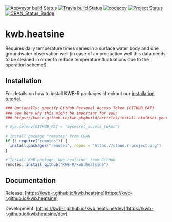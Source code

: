[![Appveyor build Status](https://ci.appveyor.com/api/projects/status/d4yfx75uiaaamich/branch/master?svg=true)](https://ci.appveyor.com/project/KWB-R/kwb-heatsine/branch/master)
[![Travis build Status](https://travis-ci.org/KWB-R/kwb.heatsine.svg?branch=master)](https://travis-ci.org/KWB-R/kwb.heatsine)
[![codecov](https://codecov.io/github/KWB-R/kwb.heatsine/branch/master/graphs/badge.svg)](https://codecov.io/github/KWB-R/kwb.heatsine)
[![Project Status](https://img.shields.io/badge/lifecycle-experimental-orange.svg)](https://www.tidyverse.org/lifecycle/#experimental)
[![CRAN_Status_Badge](https://www.r-pkg.org/badges/version/kwb.heatsine)]()

# kwb.heatsine

Requires daily temperature times series in a
surface water body and one groundwater observation well (in case of an
production well this data needs to be cleaned in order to reduce
temperature fluctuations due to the operation scheme!).

## Installation

For details on how to install KWB-R packages checkout our [installation tutorial](https://kwb-r.github.io/kwb.pkgbuild/articles/install.html).

```r
### Optionally: specify GitHub Personal Access Token (GITHUB_PAT)
### See here why this might be important for you:
### https://kwb-r.github.io/kwb.pkgbuild/articles/install.html#set-your-github_pat

# Sys.setenv(GITHUB_PAT = "mysecret_access_token")

# Install package "remotes" from CRAN
if (! require("remotes")) {
  install.packages("remotes", repos = "https://cloud.r-project.org")
}

# Install KWB package 'kwb.heatsine' from GitHub
remotes::install_github("KWB-R/kwb.heatsine")
```

## Documentation

Release: [https://kwb-r.github.io/kwb.heatsine](https://kwb-r.github.io/kwb.heatsine)

Development: [https://kwb-r.github.io/kwb.heatsine/dev](https://kwb-r.github.io/kwb.heatsine/dev)
